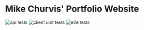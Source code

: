 # Mike Churvis' Portfolio Website 
![api tests](https://github.com/MikeChurvis/mikechurvis.com/actions/workflows/pytest.yml/badge.svg) ![client unit tests](https://github.com/MikeChurvis/mikechurvis.com/actions/workflows/vitest.yml/badge.svg) ![e2e tests](https://github.com/MikeChurvis/mikechurvis.com/actions/workflows/cypress.yml/badge.svg) 
